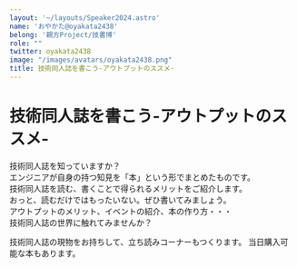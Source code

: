 ```yaml
---
layout: '~/layouts/Speaker2024.astro'
name: 'おやかた@oyakata2438'
belong: '親方Project/技書博'
role: ""
twitter: oyakata2438
image: "/images/avatars/oyakata2438.png"
title: 技術同人誌を書こう-アウトプットのススメ-
---
```


# 技術同人誌を書こう-アウトプットのススメ-

技術同人誌を知っていますか？  
エンジニアが自身の持つ知見を「本」という形でまとめたものです。  
技術同人誌を読む、書くことで得られるメリットをご紹介します。  
おっと、読むだけではもったいない。ぜひ書いてみましょう。   
アウトプットのメリット、イベントの紹介、本の作り方・・・  
技術同人誌の世界に触れてみませんか？  
  
技術同人誌の現物をお持ちして、立ち読みコーナーもつくります。
当日購入可能な本もあります。
